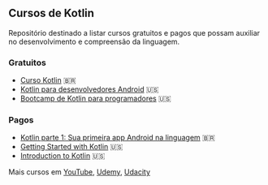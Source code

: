 ## Cursos de Kotlin

Repositório destinado a listar cursos gratuitos e pagos que possam auxiliar no desenvolvimento e compreensão da linguagem.

### Gratuitos
- [Curso Kotlin](https://www.youtube.com/watch?v=5BSSq921XNo&list=PLmcyA-BbqsvJnOZoGNHPMF1dCBq0m6Qzg) :brazil:
- [Kotlin para desenvolvedores Android](https://br.udacity.com/course/kotlin-for-android-developers--ud888) :us:
- [Bootcamp de Kotlin para programadores](https://br.udacity.com/course/kotlin-bootcamp-for-programmers--ud9011) :us:

### Pagos
- [Kotlin parte 1: Sua primeira app Android na linguagem](https://www.alura.com.br/curso-online-android-com-kotlin-parte-1) :brazil:
- [Getting Started with Kotlin](https://www.pluralsight.com/courses/kotlin-getting-started) :us:
- [Introduction to Kotlin](http://shop.oreilly.com/product/0636920052982.do) :us:

Mais cursos em [YouTube](https://www.youtube.com/), [Udemy](https://www.udemy.com/), [Udacity](https://br.udacity.com/)
